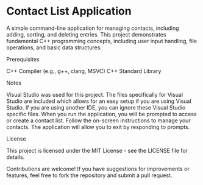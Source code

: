 # Contact List Application

A simple command-line application for managing contacts, including adding, sorting, and deleting entries. This project demonstrates fundamental C++ programming concepts, including user input handling, file operations, and basic data structures. 

Prerequisites

C++ Compiler (e.g., g++, clang, MSVC) 
C++ Standard Library 

Notes 

Visual Studio was used for this project. The files specifically for Visual Studio are included which allows for an easy setup if you are using Visual Studio. If you are using another IDE, you can ignore these Visual Studio specific files.
When you run the application, you will be prompted to access or create a contact list. 
Follow the on-screen instructions to manage your contacts. 
The application will allow you to exit by responding to prompts. 

License

This project is licensed under the MIT License - see the LICENSE file for details. 

Contributions are welcome! If you have suggestions for improvements or features, feel free to fork the repository and submit a pull request.
